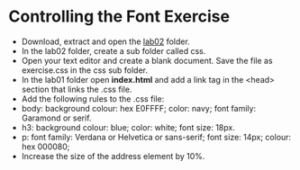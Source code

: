 
# Controlling the Font Exercise 

- Download, extract and open the [lab02](archives/lab02.zip) folder.
- In the lab02 folder, create a sub folder called css.
- Open your text editor and create a blank document. Save the file as exercise.css in the css sub folder.
- In the lab01 folder open **index.html** and add a link tag in the &lt;head&gt; section that links the .css file.
-  Add the following rules to the .css file:
  - body: background colour: hex E0FFFF; color: navy; font family: Garamond or serif.
  - h3: background colour: blue; color: white; font size: 18px.
  - p: font family: Verdana or Helvetica or sans-serif; font size: 14px; colour: hex 000080;
  - Increase the size of the address element by 10%.
